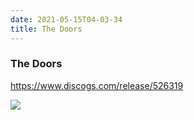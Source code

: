 ```yaml
---
date: 2021-05-15T04-03-34
title: The Doors
---
```

### The Doors
https://www.discogs.com/release/526319

![](dayone-moment://10B8AA663B59408390DA1B553EE3E7D3)
